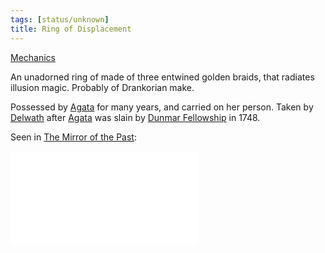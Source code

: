 ```yaml
---
tags: [status/unknown]
title: Ring of Displacement
---
```



[Mechanics](https://www.dndbeyond.com/magic-items/3643042-ring-of-displacement)

An unadorned ring of made of three entwined golden braids, that radiates illusion magic. Probably of Drankorian make. 

Possessed by [Agata](<../../../../people/fey/agata.md>) for many years, and carried on her person. Taken by [Delwath](<../../../../people/pcs/dunmar-fellowship/delwath.md>) after [Agata](<../../../../people/fey/agata.md>) was slain by [Dunmar Fellowship](<../../../../people/pcs/dunmar-fellowship/dunmar-fellowship.md>) in 1748. 

Seen in [The Mirror of the Past](<../treasure-from-stormcaller-tower/the-mirror-of-the-past.md>): 

![Ring of Displacement Vision](<../../mirror-visions/ring-of-displacement-vision.md>)

